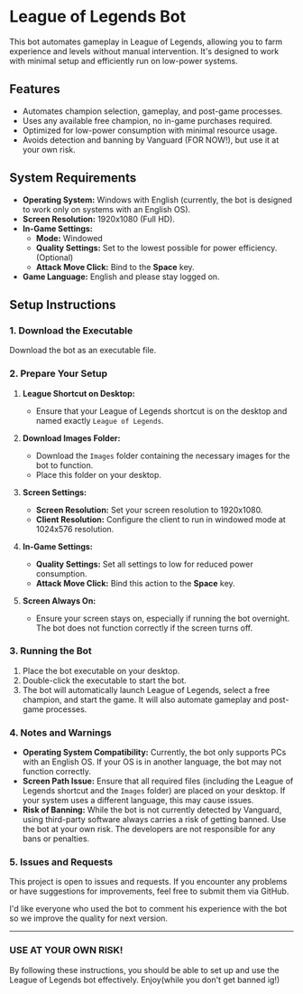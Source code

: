 # League of Legends Bot

This bot automates gameplay in League of Legends, allowing you to farm experience and levels without manual intervention. It's designed to work with minimal setup and efficiently run on low-power systems.

## Features

- Automates champion selection, gameplay, and post-game processes.
- Uses any available free champion, no in-game purchases required.
- Optimized for low-power consumption with minimal resource usage.
- Avoids detection and banning by Vanguard (FOR NOW!), but use it at your own risk.

## System Requirements

- **Operating System:** Windows with English (currently, the bot is designed to work only on systems with an English OS).
- **Screen Resolution:** 1920x1080 (Full HD).
- **In-Game Settings:** 
  - **Mode:** Windowed
  - **Quality Settings:** Set to the lowest possible for power efficiency.(Optional)
  - **Attack Move Click:** Bind to the **Space** key.
- **Game Language:** English and please stay logged on.

## Setup Instructions

### 1. Download the Executable

Download the bot as an executable file.

### 2. Prepare Your Setup

1. **League Shortcut on Desktop:**
   - Ensure that your League of Legends shortcut is on the desktop and named exactly `League of Legends`.

2. **Download Images Folder:**
   - Download the `Images` folder containing the necessary images for the bot to function.
   - Place this folder on your desktop.

3. **Screen Settings:**
   - **Screen Resolution:** Set your screen resolution to 1920x1080.
   - **Client Resolution:** Configure the client to run in windowed mode at 1024x576 resolution.

4. **In-Game Settings:**
   - **Quality Settings:** Set all settings to low for reduced power consumption.
   - **Attack Move Click:** Bind this action to the **Space** key.

5. **Screen Always On:**
   - Ensure your screen stays on, especially if running the bot overnight. The bot does not function correctly if the screen turns off.

### 3. Running the Bot

1. Place the bot executable on your desktop.
2. Double-click the executable to start the bot.
3. The bot will automatically launch League of Legends, select a free champion, and start the game. It will also automate gameplay and post-game processes.

### 4. Notes and Warnings

- **Operating System Compatibility:** Currently, the bot only supports PCs with an English OS. If your OS is in another language, the bot may not function correctly.
- **Screen Path Issue:** Ensure that all required files (including the League of Legends shortcut and the `Images` folder) are placed on your desktop. If your system uses a different language, this may cause issues.
- **Risk of Banning:** While the bot is not currently detected by Vanguard, using third-party software always carries a risk of getting banned. Use the bot at your own risk. The developers are not responsible for any bans or penalties.

### 5. Issues and Requests

This project is open to issues and requests. If you encounter any problems or have suggestions for improvements, feel free to submit them via GitHub.

I'd like everyone who used the bot to comment his experience with the bot so we improve the quality for next version.


---
### USE AT YOUR OWN RISK!

By following these instructions, you should be able to set up and use the League of Legends bot effectively. Enjoy(while you don't get banned ig!)

